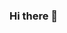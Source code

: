 ### Hi there 👋

<!--
**WillianR2020/WillianR2020** is a ✨ _special_ ✨ repository because its `README.md` (this file) appears on your GitHub profile.

Here are some ideas to get you started:

- 🔭 I have been studying Systems Analysis and Development for over a year. Actually, I am study CCNA module and CyberOps Associate at Cisco Brazil CyberEducation Program.
- 🌱 I am looking for Internship or junior opportunities in the technology, especially development and cybersecurity.
- 📫 How to reach me: willufrjbio@gmail.com
- ⚡ Fun fact: I love Vasco da Gama club
-->
